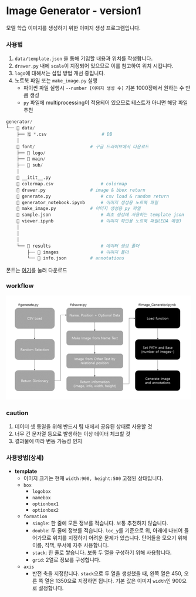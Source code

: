 # Image Generator - version1

모델 학습 이미지를 생성하기 위한 이미지 생성 프로그램입니다.

### **사용법**

1. `data/template.json` 을 통해 기입할 내용과 위치를 작성합니다.
2. `drawer.py` 내에 `scale`이 지정되어 있으므로 이를 참고하여 위치 시킵니다.
3. `logo`에 대해서는 삽입 방법 개선 중입니다.
4. 노트북 파일 또는 `make_image.py` 실행
   - 파이썬 파일 실행시 `--number [이미지 생성 수]` 기본 1000장에서 원하는 수 만큼 생성
   - `py` 파일에 multiprocessing이 적용되어 있으므로 테스트가 아니면 해당 파일 추천

```python
generator/
└── 📂 data/
    ├── 🗒️ *.csv					 # DB
    │
    📂 font/						# 구글 드라이브에서 다운로드
    ├── 📂 logo/
    ├── 📂 main/
    ├── 📂 sub/
    │
	📄 __itit__.py
    📄 colormap.csv			    	# colormap
    📄 drawer.py					# image & bbox return
    📄 generate.py					# csv load & random return
    📄 generator_notebook.ipynb		# 이미지 생성용 노트북 파일
    📄 make_image.py				# 이미지 생성용 py 파일
    📄 sample.json					# 최초 생성에 사용하는 template json
    📄 viewer.ipynb					# 이미지 확인용 노트북 파일(EDA 예정)
    │
    │
    │
    └── 📂 results					# 데이터 생성 폴더
    	├── 📂 images				# 이미지 폴더
    	└── 📄 info.json			# annotations
```

폰트는 [여기](https://drive.google.com/file/d/1DG2EJLKO-e9_tXyqEhh0aRguG21YKaBH/view?usp=sharing)를 눌러 다운로드

### workflow

![workflow](./workflow.png)

### caution

1. 데이터 셋 통일을 위해 반드시 팀 내에서 공유된 상태로 사용할 것
2. 너무 긴 문자열 등으로 발생하는 이상 데이터 체크할 것
3. 결과물에 따라 변동 가능성 인지







### 사용방법(상세)

- **template**
  - 이미지 크기는 현재 `width:900, height:500` 고정된 상태입니다.
  - `box`
    - `logobox`
    - `namebox`
    - `optionbox1`
    - `optionbox2`
  - `formation`
    - `single`: 한 줄에 모든 정보를 적습니다. 보통 추천하지 않습니다.
    - `double`: 두 줄에 정보를 적습니다. `loc_y`를 기준으로 위, 아래에 나뉘어 들어가므로 위치를 지정하기 어려운 문제가 있습니다. 단어들을 모으기 위해 이름, 직책, 부서에 자주 사용합니다.
    - `stack`: 한 줄로 쌓습니다. 보통 두 열을 구성하기 위해 사용합니다.
    - `grid`: 2열로 정보를 구성합니다.
  - `axis`
    - 반전 축을 지정합니다. `stack`으로 두 열을 생성했을 때, 왼쪽 열은 450, 오른 쪽 열은 1350으로 지정하면 됩니다. 기본 값은 이미지 `width`인 900으로 설정합니다.